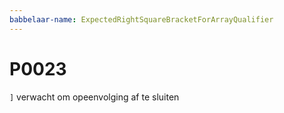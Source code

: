 ```yaml
---
babbelaar-name: ExpectedRightSquareBracketForArrayQualifier
---
```

# P0023
`]` verwacht om opeenvolging af te sluiten
